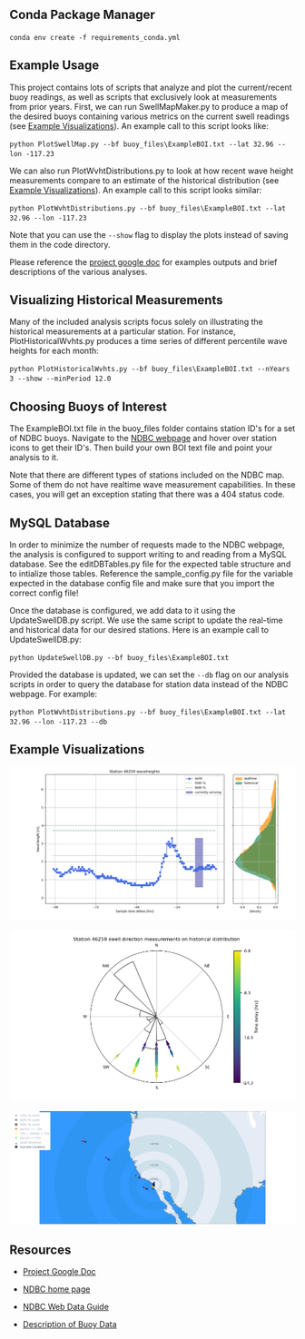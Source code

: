 
## Conda Package Manager

`conda env create -f requirements_conda.yml`

## Example Usage

This project contains lots of scripts that analyze and plot the current/recent buoy readings, as well as scripts that exclusively look at measurements from prior years. 
First, we can run SwellMapMaker.py to produce a map of the desired buoys containing various metrics on the current swell readings (see [Example Visualizations](#example-visualizations)). 
An example call to this script looks like:

`python PlotSwellMap.py --bf buoy_files\ExampleBOI.txt --lat 32.96 --lon -117.23`

We can also run PlotWvhtDistributions.py to look at how recent wave height measurements compare to an estimate of the historical distribution (see [Example Visualizations](#example-visualizations)).
An example call to this script looks similar:

`python PlotWvhtDistributions.py --bf buoy_files\ExampleBOI.txt --lat 32.96 --lon -117.23`

Note that you can use the `--show` flag to display the plots instead of saving them in the code directory.

Please reference the [project google doc](https://docs.google.com/document/d/1HXEw0J6tvZzVh7JCB2amuyUP60e3Qw9Z17ZvJnnqDZo/edit?usp=sharing) for examples outputs and brief descriptions of the various analyses.

## Visualizing Historical Measurements

Many of the included analysis scripts focus solely on illustrating the historical measurements at a particular station.
For instance, PlotHistoricalWvhts.py produces a time series of different percentile wave heights for each month:

`python PlotHistoricalWvhts.py --bf buoy_files\ExampleBOI.txt --nYears 3 --show --minPeriod 12.0`

## Choosing Buoys of Interest

The ExampleBOI.txt file in the buoy_files folder contains station ID's for a set of NDBC buoys. 
Navigate to the [NDBC webpage](https://www.ndbc.noaa.gov) and hover over station icons to get their ID's.
Then build your own BOI text file and point your analysis to it.

Note that there are different types of stations included on the NDBC map.
Some of them do not have realtime wave measurement capabilities.
In these cases, you will get an exception stating that there was a 404 status code.

## MySQL Database

In order to minimize the number of requests made to the NDBC webpage, the analysis is configured to support writing to and reading from a MySQL database.
See the editDBTables.py file for the expected table structure and to intialize those tables. 
Reference the sample_config.py file for the variable expected in the database config file and make sure that you import the correct config file!

Once the database is configured, we add data to it using the UpdateSwellDB.py script. We use the same script to update the real-time and historical data for our desired stations.
Here is an example call to UpdateSwellDB.py:

`python UpdateSwellDB.py --bf buoy_files\ExampleBOI.txt`

Provided the database is updated, we can set the `--db` flag on our analysis scripts in order to query the database for station data instead of the NDBC webpage. 
For example:

`python PlotWvhtDistributions.py --bf buoy_files\ExampleBOI.txt --lat 32.96 --lon -117.23 --db`


## Example Visualizations

![far buoy](./sample_images/fartherbuoyexample.png)

![swell dirs](./sample_images/station_46259_swelldirs.png)

![buoy map](./sample_images/buoymapexample.png)

## Resources

- [Project Google Doc](https://docs.google.com/document/d/1HXEw0J6tvZzVh7JCB2amuyUP60e3Qw9Z17ZvJnnqDZo/edit?usp=sharing)

- [NDBC home page](https://www.ndbc.noaa.gov)

- [NDBC Web Data Guide](https://www.ndbc.noaa.gov/docs/ndbc_web_data_guide.pdf)

- [Description of Buoy Data](https://www.ndbc.noaa.gov/measdes.shtml#stdmet)

